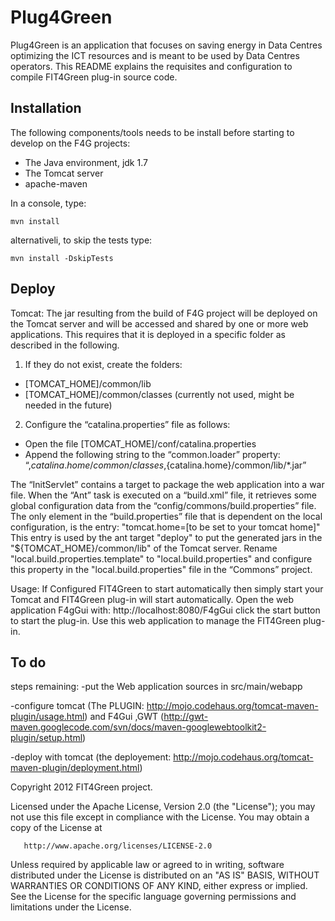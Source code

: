 ﻿Plug4Green
==========


Plug4Green is an application that focuses on saving energy in Data Centres optimizing the ICT resources and is meant to be used by Data Centres operators.
This README explains the requisites and configuration to compile FIT4Green plug-in source code.


Installation
------------

The following components/tools needs to be install before starting to develop on the F4G projects:
* The Java environment, jdk 1.7
* The Tomcat server 
* apache-maven

In a console, type:

    mvn install

alternativeli, to skip the tests type:

    mvn install -DskipTests


Deploy
------


Tomcat:
The jar resulting from the build of F4G project will be deployed on the Tomcat server and will be accessed and 
shared by one or more web applications. This requires that it is deployed in a specific folder as described 
in the following.
1.	If they do not exist, create the folders:
*	[TOMCAT_HOME]/common/lib
*	[TOMCAT_HOME]/common/classes (currently not used, might be needed in the future)

2.	Configure the “catalina.properties” file as follows:
*	Open the file [TOMCAT_HOME]/conf/catalina.properties
*	Append  the following string to the  “common.loader” property:
“,${catalina.home}/common/classes,${catalina.home}/common/lib/*.jar”


The “InitServlet”  contains a target to package the web application into a war file.
When the “Ant” task is executed on a “build.xml” file, it retrieves some global configuration data from the 
“config/commons/build.properties” file.
The only element in the “build.properties” file that is dependent on the local configuration, is the entry: 
"tomcat.home=[to be set to your tomcat home]"
This entry is used by the ant target "deploy" to put the generated jars in the "${TOMCAT_HOME}/common/lib" of the Tomcat server.
Rename "local.build.properties.template" to "local.build.properties" and configure this property in the "local.build.properties" 
file in the “Commons” project.

Usage:
If Configured FIT4Green to start automatically then simply start your Tomcat and FIT4Green plug-in will start automatically.
Open the web application F4gGui with: http://localhost:8080/F4gGui click the start button to start the plug-in.
Use this web application to manage the FIT4Green plug-in.


To do
-----


steps remaining:
-put the Web application sources in src/main/webapp

-configure tomcat (The PLUGIN: http://mojo.codehaus.org/tomcat-maven-plugin/usage.html)
	and F4Gui ,GWT (http://gwt-maven.googlecode.com/svn/docs/maven-googlewebtoolkit2-plugin/setup.html)

-deploy with tomcat (the deployement: http://mojo.codehaus.org/tomcat-maven-plugin/deployment.html)



Copyright 2012 FIT4Green project.

   Licensed under the Apache License, Version 2.0 (the "License");
   you may not use this file except in compliance with the License.
   You may obtain a copy of the License at

       http://www.apache.org/licenses/LICENSE-2.0

   Unless required by applicable law or agreed to in writing, software
   distributed under the License is distributed on an "AS IS" BASIS,
   WITHOUT WARRANTIES OR CONDITIONS OF ANY KIND, either express or implied.
   See the License for the specific language governing permissions and
   limitations under the License.
